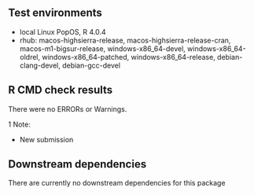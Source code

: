## Test environments

* local Linux PopOS, R 4.0.4
* rhub: macos-highsierra-release, macos-highsierra-release-cran,
      macos-m1-bigsur-release, windows-x86_64-devel,
      windows-x86_64-oldrel, windows-x86_64-patched,
      windows-x86_64-release, debian-clang-devel,
      debian-gcc-devel


## R CMD check results

There were no ERRORs or Warnings.

1 Note:

* New submission

## Downstream dependencies

There are currently no downstream dependencies for this package
